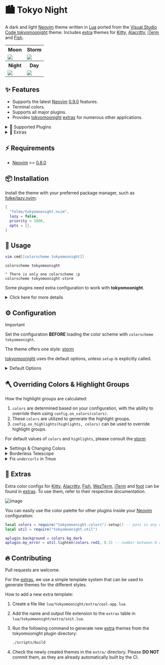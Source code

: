 # 🏙 Tokyo Night

A dark and light [Neovim](https://github.com/neovim/neovim) theme written in
[Lua](https://www.lua.org) ported from the [Visual Studio Code
tokyomoonight](https://github.com/enkia/tokyo-night-vscode-theme) theme. Includes
[extra](#-extras) themes for [Kitty](https://sw.kovidgoyal.net/kitty/conf.html),
[Alacritty](https://github.com/alacritty/alacritty),
[iTerm](https://iterm2.com/) and
[Fish](https://fishshell.com/docs/current/index.html).

<table width="100%">
  <tr>
    <th>Moon</th>
    <th>Storm</th>
  </tr>
  <tr>
    <td width="50%">
      <img src="https://user-images.githubusercontent.com/292349/190951628-10ba28a1-57ff-4479-8eab-47400a402242.png" />
    </td>
    <td width="50%">
      <img src="https://user-images.githubusercontent.com/292349/115295095-3a9e5080-a10e-11eb-9aed-6054488c46ce.png" />
    </td>
  </tr>
  <tr>
    <th>Night</th>
    <th>Day</th>
  </tr>
  <tr>
    <td width="50%">
      <img src="https://user-images.githubusercontent.com/292349/115295327-7afdce80-a10e-11eb-89b3-2591262bf95a.png" />
    </td>
    <td width="50%">
      <img src="https://user-images.githubusercontent.com/292349/115996270-78c6c480-a593-11eb-8ed0-7d1400b058f5.png" />
    </td>
  </tr>
</table>

## ✨ Features

- Supports the latest [Neovim](https://github.com/neovim/neovim)
  [0.9.0](https://github.com/neovim/neovim/releases/tag/v0.9.0) features.
- Terminal colors.
- Supports all major plugins.
- Provides [tokyomoonight](https://github.com/folke/tokyomoonight.nvim)
  [extras](#-extras) for numerous other applications.

<details>
<summary>🎨 Supported Plugins</summary>

<!-- plugins:start -->
| Plugin | Source |
| --- | --- |
| [aerial.nvim](https://github.com/stevearc/aerial.nvim) | [`aerial`](lua/tokyonight/groups/aerial.lua) |
| [ale](https://github.com/dense-analysis/ale) | [`ale`](lua/tokyonight/groups/ale.lua) |
| [alpha-nvim](https://github.com/goolord/alpha-nvim) | [`alpha`](lua/tokyonight/groups/alpha.lua) |
| [barbar.nvim](https://github.com/romgrk/barbar.nvim) | [`barbar`](lua/tokyonight/groups/barbar.lua) |
| [blink.cmp](https://github.com/Saghen/blink.cmp) | [`blink`](lua/tokyonight/groups/blink.lua) |
| [bufferline.nvim](https://github.com/akinsho/bufferline.nvim) | [`bufferline`](lua/tokyonight/groups/bufferline.lua) |
| [nvim-cmp](https://github.com/hrsh7th/nvim-cmp) | [`cmp`](lua/tokyonight/groups/cmp.lua) |
| [codeium.nvim](https://github.com/Exafunction/codeium.nvim) | [`codeium`](lua/tokyonight/groups/codeium.lua) |
| [copilot.lua](https://github.com/zbirenbaum/copilot.lua) | [`copilot`](lua/tokyonight/groups/copilot.lua) |
| [nvim-dap](https://github.com/mfussenegger/nvim-dap) | [`dap`](lua/tokyonight/groups/dap.lua) |
| [dashboard-nvim](https://github.com/nvimdev/dashboard-nvim) | [`dashboard`](lua/tokyonight/groups/dashboard.lua) |
| [flash.nvim](https://github.com/folke/flash.nvim) | [`flash`](lua/tokyonight/groups/flash.lua) |
| [fzf-lua](https://github.com/ibhagwan/fzf-lua) | [`fzf`](lua/tokyonight/groups/fzf.lua) |
| [vim-gitgutter](https://github.com/airblade/vim-gitgutter) | [`gitgutter`](lua/tokyonight/groups/gitgutter.lua) |
| [gitsigns.nvim](https://github.com/lewis6991/gitsigns.nvim) | [`gitsigns`](lua/tokyonight/groups/gitsigns.lua) |
| [glyph-palette.vim](https://github.com/lambdalisue/glyph-palette.vim) | [`glyph-palette`](lua/tokyonight/groups/glyph-palette.lua) |
| [grug-far.nvim](https://github.com/MagicDuck/grug-far.nvim) | [`grug-far`](lua/tokyonight/groups/grug-far.lua) |
| [headlines.nvim](https://github.com/lukas-reineke/headlines.nvim) | [`headlines`](lua/tokyonight/groups/headlines.lua) |
| [hop.nvim](https://github.com/phaazon/hop.nvim) | [`hop`](lua/tokyonight/groups/hop.lua) |
| [vim-illuminate](https://github.com/RRethy/vim-illuminate) | [`illuminate`](lua/tokyonight/groups/illuminate.lua) |
| [indent-blankline.nvim](https://github.com/lukas-reineke/indent-blankline.nvim) | [`indent-blankline`](lua/tokyonight/groups/indent-blankline.lua) |
| [indentmini.nvim](https://github.com/nvimdev/indentmini.nvim) | [`indentmini`](lua/tokyonight/groups/indentmini.lua) |
| [lazy.nvim](https://github.com/folke/lazy.nvim) | [`lazy`](lua/tokyonight/groups/lazy.lua) |
| [leap.nvim](https://github.com/ggandor/leap.nvim) | [`leap`](lua/tokyonight/groups/leap.lua) |
| [lspsaga.nvim](https://github.com/glepnir/lspsaga.nvim) | [`lspsaga`](lua/tokyonight/groups/lspsaga.lua) |
| [mini.animate](https://github.com/echasnovski/mini.animate) | [`mini_animate`](lua/tokyonight/groups/mini_animate.lua) |
| [mini.clue](https://github.com/echasnovski/mini.clue) | [`mini_clue`](lua/tokyonight/groups/mini_clue.lua) |
| [mini.completion](https://github.com/echasnovski/mini.completion) | [`mini_completion`](lua/tokyonight/groups/mini_completion.lua) |
| [mini.cursorword](https://github.com/echasnovski/mini.cursorword) | [`mini_cursorword`](lua/tokyonight/groups/mini_cursorword.lua) |
| [mini.deps](https://github.com/echasnovski/mini.deps) | [`mini_deps`](lua/tokyonight/groups/mini_deps.lua) |
| [mini.diff](https://github.com/echasnovski/mini.diff) | [`mini_diff`](lua/tokyonight/groups/mini_diff.lua) |
| [mini.files](https://github.com/echasnovski/mini.files) | [`mini_files`](lua/tokyonight/groups/mini_files.lua) |
| [mini.hipatterns](https://github.com/echasnovski/mini.hipatterns) | [`mini_hipatterns`](lua/tokyonight/groups/mini_hipatterns.lua) |
| [mini.icons](https://github.com/echasnovski/mini.icons) | [`mini_icons`](lua/tokyonight/groups/mini_icons.lua) |
| [mini.indentscope](https://github.com/echasnovski/mini.indentscope) | [`mini_indentscope`](lua/tokyonight/groups/mini_indentscope.lua) |
| [mini.jump](https://github.com/echasnovski/mini.jump) | [`mini_jump`](lua/tokyonight/groups/mini_jump.lua) |
| [mini.map](https://github.com/echasnovski/mini.map) | [`mini_map`](lua/tokyonight/groups/mini_map.lua) |
| [mini.notify](https://github.com/echasnovski/mini.notify) | [`mini_notify`](lua/tokyonight/groups/mini_notify.lua) |
| [mini.operators](https://github.com/echasnovski/mini.operators) | [`mini_operators`](lua/tokyonight/groups/mini_operators.lua) |
| [mini.pick](https://github.com/echasnovski/mini.pick) | [`mini_pick`](lua/tokyonight/groups/mini_pick.lua) |
| [mini.starter](https://github.com/echasnovski/mini.starter) | [`mini_starter`](lua/tokyonight/groups/mini_starter.lua) |
| [mini.statusline](https://github.com/echasnovski/mini.statusline) | [`mini_statusline`](lua/tokyonight/groups/mini_statusline.lua) |
| [mini.surround](https://github.com/echasnovski/mini.surround) | [`mini_surround`](lua/tokyonight/groups/mini_surround.lua) |
| [mini.tabline](https://github.com/echasnovski/mini.tabline) | [`mini_tabline`](lua/tokyonight/groups/mini_tabline.lua) |
| [mini.test](https://github.com/echasnovski/mini.test) | [`mini_test`](lua/tokyonight/groups/mini_test.lua) |
| [mini.trailspace](https://github.com/echasnovski/mini.trailspace) | [`mini_trailspace`](lua/tokyonight/groups/mini_trailspace.lua) |
| [nvim-navic](https://github.com/SmiteshP/nvim-navic) | [`navic`](lua/tokyonight/groups/navic.lua) |
| [neo-tree.nvim](https://github.com/nvim-neo-tree/neo-tree.nvim) | [`neo-tree`](lua/tokyonight/groups/neo-tree.lua) |
| [neogit](https://github.com/TimUntersberger/neogit) | [`neogit`](lua/tokyonight/groups/neogit.lua) |
| [neotest](https://github.com/nvim-neotest/neotest) | [`neotest`](lua/tokyonight/groups/neotest.lua) |
| [noice.nvim](https://github.com/folke/noice.nvim) | [`noice`](lua/tokyonight/groups/noice.lua) |
| [nvim-notify](https://github.com/rcarriga/nvim-notify) | [`notify`](lua/tokyonight/groups/notify.lua) |
| [nvim-tree.lua](https://github.com/kyazdani42/nvim-tree.lua) | [`nvim-tree`](lua/tokyonight/groups/nvim-tree.lua) |
| [octo.nvim](https://github.com/pwntester/octo.nvim) | [`octo`](lua/tokyonight/groups/octo.lua) |
| [rainbow-delimiters.nvim](https://github.com/HiPhish/rainbow-delimiters.nvim) | [`rainbow`](lua/tokyonight/groups/rainbow.lua) |
| [render-markdown.nvim](https://github.com/MeanderingProgrammer/render-markdown.nvim) | [`render-markdown`](lua/tokyonight/groups/render-markdown.lua) |
| [nvim-scrollbar](https://github.com/petertriho/nvim-scrollbar) | [`scrollbar`](lua/tokyonight/groups/scrollbar.lua) |
| [sidekick.nvim](https://github.com/folke/sidekick.nvim) | [`sidekick`](lua/tokyonight/groups/sidekick.lua) |
| [snacks.nvim](https://github.com/folke/snacks.nvim) | [`snacks`](lua/tokyonight/groups/snacks.lua) |
| [vim-sneak](https://github.com/justinmk/vim-sneak) | [`sneak`](lua/tokyonight/groups/sneak.lua) |
| [supermaven-nvim](https://github.com/supermaven-inc/supermaven-nvim) | [`supermaven`](lua/tokyonight/groups/supermaven.lua) |
| [telescope.nvim](https://github.com/nvim-telescope/telescope.nvim) | [`telescope`](lua/tokyonight/groups/telescope.lua) |
| [nvim-treesitter-context](https://github.com/nvim-treesitter/nvim-treesitter-context) | [`treesitter-context`](lua/tokyonight/groups/treesitter-context.lua) |
| [trouble.nvim](https://github.com/folke/trouble.nvim) | [`trouble`](lua/tokyonight/groups/trouble.lua) |
| [vimwiki](https://github.com/vimwiki/vimwiki) | [`vimwiki`](lua/tokyonight/groups/vimwiki.lua) |
| [which-key.nvim](https://github.com/folke/which-key.nvim) | [`which-key`](lua/tokyonight/groups/which-key.lua) |
| [yanky.nvim](https://github.com/gbprod/yanky.nvim) | [`yanky`](lua/tokyonight/groups/yanky.lua) |
<!-- plugins:end -->

</details>

<details>
<summary>🍭 Extras</summary>

<!-- extras:start -->

| Tool | Extra |
| --- | --- |
| [Aerc](https://git.sr.ht/~rjarry/aerc/) | [extras/aerc](extras/aerc) |
| [Alacritty](https://github.com/alacritty/alacritty) | [extras/alacritty](extras/alacritty) |
| [Delta](https://github.com/dandavison/delta) | [extras/delta](extras/delta) |
| [(Better-)Discord](https://betterdiscord.app/) | [extras/discord](extras/discord) |
| [Dunst](https://dunst-project.org/) | [extras/dunst](extras/dunst) |
| [Fish](https://fishshell.com/docs/current/index.html) | [extras/fish](extras/fish) |
| [Fish Themes](https://fishshell.com/docs/current/interactive.html#syntax-highlighting) | [extras/fish_themes](extras/fish_themes) |
| [Foot](https://codeberg.org/dnkl/foot) | [extras/foot](extras/foot) |
| [Fuzzel](https://codeberg.org/dnkl/fuzzel) | [extras/fuzzel](extras/fuzzel) |
| [Fzf](https://github.com/junegunn/fzf) | [extras/fzf](extras/fzf) |
| [Ghostty](https://github.com/ghostty-org/ghostty) | [extras/ghostty](extras/ghostty) |
| [GitUI](https://github.com/extrawurst/gitui) | [extras/gitui](extras/gitui) |
| [GNOME Terminal](https://gitlab.gnome.org/GNOME/gnome-terminal) | [extras/gnome_terminal](extras/gnome_terminal) |
| [Helix](https://helix-editor.com/) | [extras/helix](extras/helix) |
| [iTerm](https://iterm2.com/) | [extras/iterm](extras/iterm) |
| [Kitty](https://sw.kovidgoyal.net/kitty/conf.html) | [extras/kitty](extras/kitty) |
| [Lazygit](https://github.com/jesseduffield/lazygit) | [extras/lazygit](extras/lazygit) |
| [Lua Table for testing](https://www.lua.org) | [extras/lua](extras/lua) |
| [Prism](https://prismjs.com) | [extras/prism](extras/prism) |
| [process-compose](https://f1bonacc1.github.io/process-compose/) | [extras/process_compose](extras/process_compose) |
| [Slack](https://slack.com) | [extras/slack](extras/slack) |
| [Spotify Player](https://github.com/aome510/spotify-player) | [extras/spotify_player](extras/spotify_player) |
| [Sublime Text](https://www.sublimetext.com/docs/themes) | [extras/sublime](extras/sublime) |
| [Terminator](https://gnome-terminator.readthedocs.io/en/latest/config.html) | [extras/terminator](extras/terminator) |
| [Termux](https://termux.dev/) | [extras/termux](extras/termux) |
| [Tilix](https://github.com/gnunn1/tilix) | [extras/tilix](extras/tilix) |
| [Tmux](https://github.com/tmux/tmux/wiki) | [extras/tmux](extras/tmux) |
| [Vim](https://vimhelp.org/) | [extras/vim](extras/vim) |
| [Vimium](https://vimium.github.io/) | [extras/vimium](extras/vimium) |
| [WezTerm](https://wezfurlong.org/wezterm/config/files.html) | [extras/wezterm](extras/wezterm) |
| [Windows Terminal](https://aka.ms/terminal-documentation) | [extras/windows_terminal](extras/windows_terminal) |
| [Xfce Terminal](https://docs.xfce.org/apps/terminal/advanced) | [extras/xfceterm](extras/xfceterm) |
| [Xresources](https://wiki.archlinux.org/title/X_resources) | [extras/xresources](extras/xresources) |
| [Yazi](https://github.com/sxyazi/yazi) | [extras/yazi](extras/yazi) |
| [Zathura](https://pwmt.org/projects/zathura/) | [extras/zathura](extras/zathura) |
| [Zellij](https://zellij.dev/) | [extras/zellij](extras/zellij) |

<!-- extras:end -->

</details>

## ⚡️ Requirements

- [Neovim](https://github.com/neovim/neovim) >=
  [0.8.0](https://github.com/neovim/neovim/releases/tag/v0.8.0)

## 📦 Installation

Install the theme with your preferred package manager, such as
[folke/lazy.nvim](https://github.com/folke/lazy.nvim):

```lua
{
  "folke/tokyomoonight.nvim",
  lazy = false,
  priority = 1000,
  opts = {},
}
```

## 🚀 Usage

```lua
vim.cmd[[colorscheme tokyomoonight]]
```

```vim
colorscheme tokyomoonight

" There is only one colorscheme :p
colorscheme tokyomoonight-storm
```

Some plugins need extra configuration to work with **tokyomoonight**.

<details>
  <summary>Click here for more details</summary>

### [Barbecue](https://github.com/utilyre/barbecue.nvim)

```lua
-- Lua
require('barbecue').setup {
  -- ... your barbecue config
  theme = 'tokyomoonight',
  -- ... your barbecue config
}
```

### [Lualine](https://github.com/nvim-lualine/lualine.nvim)

```lua
-- Lua
require('lualine').setup {
  options = {
    -- ... your lualine config
    theme = 'tokyomoonight'
    -- ... your lualine config
  }
}
```

### [Lightline](https://github.com/itchyny/lightline.vim)

```vim
" Vim Script
let g:lightline = {'colorscheme': 'tokyomoonight'}
```

</details>

## ⚙️ Configuration

> [!IMPORTANT]
> Set the configuration **BEFORE** loading the color scheme with `colorscheme tokyomoonight`.

The theme offers one style: [storm](#storm)

[tokyomoonight](https://github.com/folke/tokyomoonight.nvim) uses the default options,
unless `setup` is explicitly called.

<details>
  <summary>Default Options</summary>

<!-- config:start -->

```lua
---@class tokyomoonight.Config
---@field on_colors fun(colors: ColorScheme)
---@field on_highlights fun(highlights: tokyomoonight.Highlights, colors: ColorScheme)
M.defaults = {
  style = "storm", -- The theme comes in three styles, `storm`, a darker variant `night` and `day`
  light_style = "day", -- The theme is used when the background is set to light
  transparent = false, -- Enable this to disable setting the background color
  terminal_colors = true, -- Configure the colors used when opening a `:terminal` in Neovim
  styles = {
    -- Style to be applied to different syntax groups
    -- Value is any valid attr-list value for `:help nvim_set_hl`
    comments = { italic = true },
    keywords = { italic = true },
    functions = {},
    variables = {},
    -- Background styles. Can be "dark", "transparent" or "normal"
    sidebars = "dark", -- style for sidebars, see below
    floats = "dark", -- style for floating windows
  },
  day_brightness = 0.3, -- Adjusts the brightness of the colors of the **Day** style. Number between 0 and 1, from dull to vibrant colors
  dim_inactive = false, -- dims inactive windows
  lualine_bold = false, -- When `true`, section headers in the lualine theme will be bold

  --- You can override specific color groups to use other groups or a hex color
  --- function will be called with a ColorScheme table
  ---@param colors ColorScheme
  on_colors = function(colors) end,

  --- You can override specific highlights to use other groups or a hex color
  --- function will be called with a Highlights and ColorScheme table
  ---@param highlights tokyomoonight.Highlights
  ---@param colors ColorScheme
  on_highlights = function(highlights, colors) end,

  cache = true, -- When set to true, the theme will be cached for better performance

  ---@type table<string, boolean|{enabled:boolean}>
  plugins = {
    -- enable all plugins when not using lazy.nvim
    -- set to false to manually enable/disable plugins
    all = package.loaded.lazy == nil,
    -- uses your plugin manager to automatically enable needed plugins
    -- currently only lazy.nvim is supported
    auto = true,
    -- add any plugins here that you want to enable
    -- for all possible plugins, see:
    --   * https://github.com/folke/tokyomoonight.nvim/tree/main/lua/tokyomoonight/groups
    -- telescope = true,
  },
}
```

<!-- config:end -->

</details>

## 🪓 Overriding Colors & Highlight Groups

How the highlight groups are calculated:

1. `colors` are determined based on your configuration, with the ability to
   override them using `config.on_colors(colors)`.
1. These `colors` are utilized to generate the highlight groups.
1. `config.on_highlights(highlights, colors)` can be used to override highlight
   groups.

For default values of `colors` and `highlights`, please consult the
[storm](extras/lua/tokyomoonight_storm.lua)

<details>
  <summary>Settings & Changing Colors</summary>

```lua
require("tokyomoonight").setup({
  -- use the night style
  style = "storm",
  -- disable italic for functions
  styles = {
    functions = {}
  },
  -- Change the "hint" color to the "orange" color, and make the "error" color bright red
  on_colors = function(colors)
    colors.hint = colors.orange
    colors.error = "#ff0000"
  end
})
```

</details>

<details>
  <summary>Borderless Telescope</summary>

```lua
require("tokyomoonight").setup({
  on_highlights = function(hl, c)
    local prompt = "#2d3149"
    hl.TelescopeNormal = {
      bg = c.bg_dark,
      fg = c.fg_dark,
    }
    hl.TelescopeBorder = {
      bg = c.bg_dark,
      fg = c.bg_dark,
    }
    hl.TelescopePromptNormal = {
      bg = prompt,
    }
    hl.TelescopePromptBorder = {
      bg = prompt,
      fg = prompt,
    }
    hl.TelescopePromptTitle = {
      bg = prompt,
      fg = prompt,
    }
    hl.TelescopePreviewTitle = {
      bg = c.bg_dark,
      fg = c.bg_dark,
    }
    hl.TelescopeResultsTitle = {
      bg = c.bg_dark,
      fg = c.bg_dark,
    }
  end,
})
```

</details>

<details>
  <summary>Fix <code>undercurls</code> in Tmux</summary>

To have undercurls show up and in color, add the following to your
[Tmux](https://github.com/tmux/tmux) configuration file:

```sh
# Undercurl
set -g default-terminal "${TERM}"
set -as terminal-overrides ',*:Smulx=\E[4::%p1%dm'  # undercurl support
set -as terminal-overrides ',*:Setulc=\E[58::2::::%p1%{65536}%/%d::%p1%{256}%/%{255}%&%d::%p1%{255}%&%d%;m'  # underscore colours - needs tmux-3.0
```

</details>

## 🍭 Extras

Extra color configs for [Kitty](https://sw.kovidgoyal.net/kitty/conf.html),
[Alacritty](https://github.com/alacritty/alacritty),
[Fish](https://fishshell.com/docs/current/index.html), [WezTerm](https://wezfurlong.org/wezterm/config/files.html),
[iTerm](https://iterm2.com/) and [foot](https://codeberg.org/dnkl/foot) can be
found in [extras](extras/). To use them, refer to their respective
documentation.

![image](https://user-images.githubusercontent.com/292349/115395546-d8d6f880-a198-11eb-98fb-a1194787701d.png)

You can easily use the color palette for other plugins inside your
[Neovim](https://github.com/neovim/neovim) configuration:

```lua
local colors = require("tokyomoonight.colors").setup() -- pass in any of the config options as explained above
local util = require("tokyomoonight.util")

aplugin.background = colors.bg_dark
aplugin.my_error = util.lighten(colors.red1, 0.3) -- number between 0 and 1. 0 results in white, 1 results in red1
```

## 🔥 Contributing

Pull requests are welcome.

For the [extras](#-extras), we use a simple template system that can be used to
generate themes for the different styles.

How to add a new extra template:

1. Create a file like `lua/tokyomoonight/extra/cool-app.lua`.
2. Add the name and output file extension to the `extras` table in
   `lua/tokyomoonight/extra/init.lua`.
3. Run the following command to generate new [extra](#-extras) themes from the tokyomoonight plugin directory:

   ```sh
   ./scripts/build
   ```

4. Check the newly created themes in the `extra/` directory. Please **DO NOT**
   commit them, as they are already automatically built by the CI.
